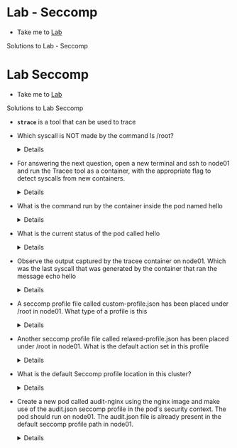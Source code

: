 # Lab - Seccomp

  - Take me to [Lab](https://kodekloud.com/topic/lab-seccomp/)

Solutions to Lab - Seccomp

# Lab Seccomp
  - Take me to [Lab](https://kodekloud.com/courses/1378608/lectures/31704451)

Solutions to Lab Seccomp
- **`strace`**  is a tool that can be used to trace

- Which syscall is NOT made by the command ls /root?
  <details>
  ```
  Run
  $ strace -c ls /root
  Then inspect the summary
  The ls command should not be using the connect syscall
  ```
  </details>

- For answering the next question, open a new terminal and ssh to node01 and run the Tracee tool as a container, with the appropriate flag to detect syscalls from new containers.
  <details>
  ```
  Run
  $ ssh node01
  $ docker run --name tracee --rm --privileged -v /lib/modules/:/lib/modules/:ro -v /usr/src:/usr/src:ro -v /tmp/tracee:/tmp/tracee -it aquasec/tracee:slim-0.5.0
  ```
  </details>

- What is the command run by the container inside the pod named hello
  <details>
  ```
  Open a new terminal
  Then run
  $ kubectl describe pod hello
  Then look at the command/args run inside the container you will find the value: echo hello
  ```
  </details>

- What is the current status of the pod called hello
  <details>
  ```
  The pod printed the message and exited. Hence, it should be in a completed state
  You can make sure by running
  $ kubectl get pods
  Then examine the status of the hello pod
  ```
  </details>

- Observe the output captured by the tracee container on node01.
Which was the last syscall that was generated by the container that ran the message echo hello
  <details>
  ```
  sched_process_exit
  ```
  </details>

- A seccomp profile file called custom-profile.json has been placed under /root in node01.
What type of a profile is this
  <details>
  ```
  whitelist type profile to ensure that exactly and only the specified syscalls could ever be used.
  ```
  </details>

- Another seccomp profile file called relaxed-profile.json has been placed under /root in node01.
What is the default action set in this profile
  <details>
  ```
  Check the value of the defaultAction set inside the file
  SCMP_ACT_ALLOW
  ```
  </details>

- What is the default Seccomp profile location in this cluster?
  <details>
  ```
  C/var/lib/kubelet/seccomp
  ```
  </details>

- Create a new pod called audit-nginx using the nginx image and make use of the audit.json seccomp profile in the pod's security context. The pod should run on node01.
The audit.json file is already present in the default seccomp profile path in node01.
  <details>
  ```
  Answer: /var/answers/audit-nginx.yaml
  ```
  </details>
  
